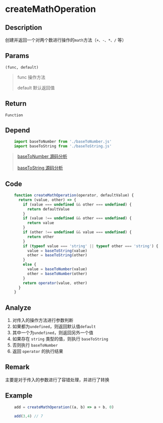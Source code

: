 # createMathOperation

## Description 
创建并返回一个对两个数进行操作的`math`方法（`+、-、*、/` 等）
## Params
`(func, default)`

> func 操作方法
> 
> default 默认返回值
> 

## Return
`Function`

## Depend
```js
    import baseToNumber from './baseToNumber.js'
    import baseToString from './baseToString.js'
```
> [baseToNumber 源码分析](./baseToNumber.md)
> <br/>
> <br/>
> [baseToString 源码分析](./baseToString.md)
> 


## Code
```js
    function createMathOperation(operator, defaultValue) {
      return (value, other) => {
        if (value === undefined && other === undefined) {
          return defaultValue
        }
        if (value !== undefined && other === undefined) {
          return value
        }
        if (other !== undefined && value === undefined) {
          return other
        }
        if (typeof value === 'string' || typeof other === 'string') {
          value = baseToString(value)
          other = baseToString(other)
        }
        else {
          value = baseToNumber(value)
          other = baseToNumber(other)
        }
        return operator(value, other)
      }
    }
```

## Analyze
1. 对传入的操作方法进行参数判断
2. 如果都为`undefined`，则返回默认值`default`
3. 其中一个为`undefined`，则返回另外一个值
4. 如果存在 `string` 类型的值，则执行 `baseToString` 
5. 否则执行 `baseToNumber`
6. 返回 `operator` 的执行结果

## Remark
主要是对于传入的参数进行了容错处理，并进行了转换

## Example
```js
    add = createMathOperation((a, b) => a + b, 0)
    
    add(3,4) // 7
```
